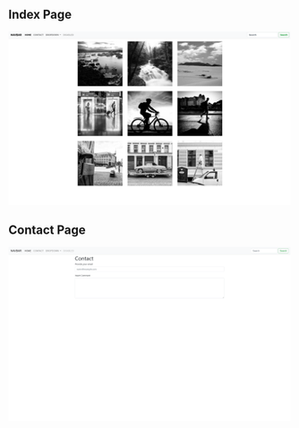 
## Index Page
![Image of Index page](https://github.com/DevPaulE/Portfolio-Project/blob/main/Portfolio%20Index%20Page.png )
## Contact Page 
![Image of Contact page](https://github.com/DevPaulE/Portfolio-Project/blob/main/Portfolio%20Contact%20Page.png)
